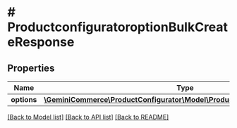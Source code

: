 # # ProductconfiguratoroptionBulkCreateResponse


## Properties


Name | Type | Description | Notes
------------ | ------------- | ------------- | -------------
**options**| [**\GeminiCommerce\ProductConfigurator\Model\ProductconfiguratoroptionEntity[]**](ProductconfiguratoroptionEntity.md) |   | [optional]


[[Back to Model list]](../../README.md#models) [[Back to API list]](../../README.md#endpoints) [[Back to README]](../../README.md)